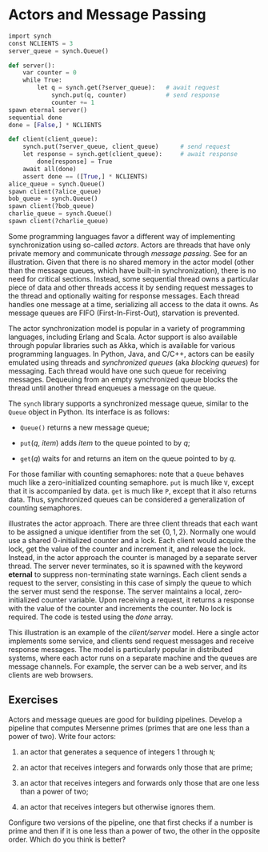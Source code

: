 
# Actors and Message Passing 





```python
import synch
const NCLIENTS = 3
server_queue = synch.Queue()

def server():
    var counter = 0
    while True:
        let q = synch.get(?server_queue):   # await request
            synch.put(q, counter)           # send response
            counter += 1
spawn eternal server()
sequential done
done = [False,] * NCLIENTS

def client(client_queue):
    synch.put(?server_queue, client_queue)      # send request
    let response = synch.get(client_queue):     # await response
        done[response] = True
    await all(done)
    assert done == ([True,] * NCLIENTS)
alice_queue = synch.Queue()
spawn client(?alice_queue)
bob_queue = synch.Queue()
spawn client(?bob_queue)
charlie_queue = synch.Queue()
spawn client(?charlie_queue)
```

Some programming languages favor a different way of implementing
synchronization using so-called *actors*. Actors are
threads that have only private memory and communicate through *message
passing*. See for an illustration. Given that there is no shared memory
in the actor model (other than the message queues, which have built-in
synchronization), there is no need for critical sections. Instead, some
sequential thread owns a particular piece of data and other threads
access it by sending request messages to the thread and optionally
waiting for response messages. Each thread handles one message at a
time, serializing all access to the data it owns. As message queues are
FIFO (First-In-First-Out), starvation is prevented.

The actor synchronization model is popular in a variety of programming
languages, including Erlang and Scala. Actor support is also available
through popular libraries such as Akka, which is available for various
programming languages. In Python, Java, and C/C++, actors can be easily
emulated using threads and *synchronized queues* (aka *blocking queues*)
for messaging. Each thread would have one such queue for receiving
messages. Dequeuing from an empty synchronized queue blocks the thread
until another thread enqueues a message on the queue.

The `synch` library supports a synchronized message queue, similar to
the `Queue` object in Python. Its interface is as follows:

-   `Queue()` returns a new message queue;

-   `put`($q$, *item*) adds *item* to the queue pointed to by $q$;

-   `get`($q$) waits for and returns an item on the queue pointed to by
    $q$.

For those familiar with counting semaphores: note that a `Queue` behaves
much like a zero-initialized counting semaphore. `put` is much like `V`,
except that it is accompanied by data. `get` is much like `P`, except
that it also returns data. Thus, synchronized queues can be considered a
generalization of counting semaphores.

illustrates the actor approach. There are three client threads that each
want to be assigned a unique identifier from the set $\{ 0, 1, 2 \}$.
Normally one would use a shared 0-initialized counter and a lock. Each
client would acquire the lock, get the value of the counter and
increment it, and release the lock. Instead, in the actor approach the
counter is managed by a separate server thread. The server never
terminates, so it is spawned with the keyword **eternal** to suppress
non-terminating state warnings. Each client sends a request to the
server, consisting in this case of simply the queue to which the server
must send the response. The server maintains a local, zero-initialized
counter variable. Upon receiving a request, it returns a response with
the value of the counter and increments the counter. No lock is
required. The code is tested using the *done* array.

This illustration is an example of the *client/server* model. Here a
single actor implements some service, and clients send request messages
and receive response messages. The model is particularly popular in
distributed systems, where each actor runs on a separate machine and the
queues are message channels. For example, the server can be a web
server, and its clients are web browsers.

## Exercises 


Actors and message queues are good for building pipelines. Develop a
pipeline that computes Mersenne primes (primes that are one less than a
power of two). Write four actors:

1.  an actor that generates a sequence of integers 1 through `N`;

2.  an actor that receives integers and forwards only those that are
    prime;

3.  an actor that receives integers and forwards only those that are one
    less than a power of two;

4.  an actor that receives integers but otherwise ignores them.

Configure two versions of the pipeline, one that first checks if a
number is prime and then if it is one less than a power of two, the
other in the opposite order. Which do you think is better?

